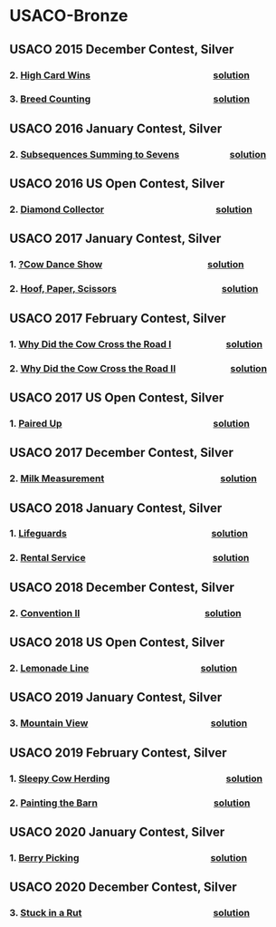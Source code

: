 # USACO-Bronze

## USACO 2015 December Contest, Silver
### 2.  [High Card Wins](http://www.usaco.org/index.php?page=viewproblem2&cpid=571)     &nbsp; &nbsp; &nbsp; &nbsp; &nbsp;&nbsp; &nbsp; &nbsp; &nbsp; &nbsp; &nbsp; &nbsp; &nbsp; &nbsp; &nbsp; &nbsp; &nbsp; &nbsp; &nbsp; &nbsp; &nbsp; &nbsp; &nbsp; &nbsp; &nbsp; &nbsp; &nbsp; &nbsp;      [solution](solution/2015/dec/cards.py) 
### 3.  [Breed Counting](http://www.usaco.org/index.php?page=viewproblem2&cpid=572)     &nbsp; &nbsp; &nbsp; &nbsp; &nbsp;&nbsp; &nbsp; &nbsp; &nbsp; &nbsp; &nbsp; &nbsp; &nbsp; &nbsp; &nbsp; &nbsp; &nbsp; &nbsp; &nbsp; &nbsp; &nbsp; &nbsp; &nbsp; &nbsp; &nbsp; &nbsp; &nbsp; &nbsp;      [solution](solution/2015/dec/breed.py) 

## USACO 2016 January Contest, Silver
### 2.  [Subsequences Summing to Sevens](http://www.usaco.org/index.php?page=viewproblem2&cpid=595)   &nbsp; &nbsp; &nbsp; &nbsp; &nbsp; &nbsp; &nbsp; &nbsp; &nbsp; &nbsp; &nbsp;      [solution](solution/2016/jan/div7.py) 

## USACO 2016 US Open Contest, Silver
### 2.  [Diamond Collector](http://www.usaco.org/index.php?page=viewproblem2&cpid=643)  &nbsp; &nbsp; &nbsp; &nbsp; &nbsp; &nbsp; &nbsp;  &nbsp; &nbsp;  &nbsp; &nbsp; &nbsp; &nbsp; &nbsp; &nbsp; &nbsp; &nbsp; &nbsp; &nbsp; &nbsp; &nbsp; &nbsp; &nbsp; &nbsp; &nbsp;      [solution](solution/2016/open/diamond.py) 

## USACO 2017 January Contest, Silver
### 1.  [?Cow Dance Show](http://www.usaco.org/index.php?page=viewproblem2&cpid=690)       &nbsp; &nbsp; &nbsp; &nbsp; &nbsp;&nbsp; &nbsp; &nbsp; &nbsp; &nbsp; &nbsp; &nbsp; &nbsp; &nbsp; &nbsp; &nbsp; &nbsp; &nbsp; &nbsp; &nbsp; &nbsp; &nbsp; &nbsp; &nbsp;      [solution](solution/2017/jan/dance.py) 
### 2.  [Hoof, Paper, Scissors](http://www.usaco.org/index.php?page=viewproblem2&cpid=691)       &nbsp; &nbsp; &nbsp; &nbsp; &nbsp;&nbsp; &nbsp; &nbsp; &nbsp; &nbsp; &nbsp; &nbsp; &nbsp; &nbsp; &nbsp; &nbsp; &nbsp; &nbsp; &nbsp; &nbsp; &nbsp; &nbsp; &nbsp; &nbsp;      [solution](solution/2017/jan/hps.py) 

## USACO 2017 February Contest, Silver
### 1.  [Why Did the Cow Cross the Road I](http://www.usaco.org/index.php?page=viewproblem2&cpid=714)     &nbsp; &nbsp; &nbsp; &nbsp; &nbsp; &nbsp; &nbsp; &nbsp; &nbsp; &nbsp; &nbsp; &nbsp;      [solution](solution/2017/feb/cross_road_1.py) 
### 2.  [Why Did the Cow Cross the Road II](http://www.usaco.org/index.php?page=viewproblem2&cpid=715)     &nbsp; &nbsp; &nbsp; &nbsp; &nbsp; &nbsp; &nbsp; &nbsp; &nbsp; &nbsp; &nbsp; &nbsp;      [solution](solution/2017/feb/cross_road_2.py) 

## USACO 2017 US Open Contest, Silver
### 1.  [Paired Up](http://www.usaco.org/index.php?page=viewproblem2&cpid=738)     &nbsp; &nbsp; &nbsp; &nbsp; &nbsp; &nbsp; &nbsp; &nbsp; &nbsp; &nbsp; &nbsp; &nbsp; &nbsp; &nbsp; &nbsp; &nbsp; &nbsp; &nbsp; &nbsp; &nbsp; &nbsp; &nbsp; &nbsp; &nbsp; &nbsp; &nbsp;  &nbsp; &nbsp; &nbsp; &nbsp; &nbsp; &nbsp; &nbsp; &nbsp;      [solution](solution/2017/open/pair.py) 

## USACO 2017 December Contest, Silver
### 2.  [Milk Measurement](http://www.usaco.org/index.php?page=viewproblem2&cpid=763)     &nbsp; &nbsp; &nbsp; &nbsp; &nbsp;  &nbsp; &nbsp; &nbsp; &nbsp; &nbsp; &nbsp; &nbsp; &nbsp; &nbsp; &nbsp; &nbsp; &nbsp; &nbsp;  &nbsp; &nbsp; &nbsp; &nbsp; &nbsp; &nbsp; &nbsp; &nbsp;      [solution](solution/2017/dec/milk.py)

## USACO 2018 January Contest, Silver
### 1.  [Lifeguards](http://www.usaco.org/index.php?page=viewproblem2&cpid=786)     &nbsp; &nbsp; &nbsp; &nbsp; &nbsp; &nbsp; &nbsp; &nbsp; &nbsp; &nbsp; &nbsp; &nbsp; &nbsp; &nbsp;&nbsp; &nbsp; &nbsp; &nbsp; &nbsp; &nbsp; &nbsp; &nbsp; &nbsp; &nbsp; &nbsp; &nbsp; &nbsp; &nbsp; &nbsp; &nbsp; &nbsp; &nbsp; &nbsp;      [solution](solution/2018/jan/lifeguards.py) 
### 2.  [Rental Service](http://www.usaco.org/index.php?page=viewproblem2&cpid=787)     &nbsp; &nbsp; &nbsp; &nbsp; &nbsp; &nbsp; &nbsp; &nbsp; &nbsp; &nbsp;&nbsp; &nbsp; &nbsp; &nbsp; &nbsp; &nbsp; &nbsp; &nbsp; &nbsp; &nbsp; &nbsp; &nbsp; &nbsp; &nbsp; &nbsp; &nbsp; &nbsp; &nbsp; &nbsp;      [solution](solution/2018/jan/rental.py) 

## USACO 2018 December Contest, Silver
### 2.  [Convention II](http://www.usaco.org/index.php?page=viewproblem2&cpid=859)     &nbsp; &nbsp;  &nbsp; &nbsp; &nbsp; &nbsp; &nbsp;  &nbsp; &nbsp; &nbsp; &nbsp; &nbsp; &nbsp; &nbsp; &nbsp; &nbsp; &nbsp; &nbsp; &nbsp; &nbsp;  &nbsp; &nbsp; &nbsp; &nbsp; &nbsp; &nbsp; &nbsp; &nbsp;   [solution](solution/2018/dec/convention2.py)

## USACO 2018 US Open Contest, Silver
### 2.  [Lemonade Line](http://www.usaco.org/index.php?page=viewproblem2&cpid=835)     &nbsp; &nbsp;  &nbsp; &nbsp; &nbsp; &nbsp; &nbsp; &nbsp; &nbsp; &nbsp; &nbsp; &nbsp; &nbsp; &nbsp; &nbsp; &nbsp; &nbsp;  &nbsp; &nbsp; &nbsp; &nbsp; &nbsp; &nbsp; &nbsp; &nbsp;   [solution](solution/2018/open/line.py)

## USACO 2019 January Contest, Silver
### 3.  [Mountain View](http://www.usaco.org/index.php?page=viewproblem2&cpid=896)     &nbsp; &nbsp; &nbsp; &nbsp; &nbsp; &nbsp; &nbsp; &nbsp; &nbsp; &nbsp; &nbsp; &nbsp; &nbsp; &nbsp;&nbsp; &nbsp; &nbsp; &nbsp; &nbsp; &nbsp; &nbsp; &nbsp; &nbsp; &nbsp; &nbsp; &nbsp; &nbsp; &nbsp;      [solution](solution/2019/jan/mountainview.py)

## USACO 2019 February Contest, Silver
### 1.  [Sleepy Cow Herding](http://www.usaco.org/index.php?page=viewproblem2&cpid=918)     &nbsp; &nbsp; &nbsp; &nbsp; &nbsp; &nbsp; &nbsp; &nbsp; &nbsp; &nbsp; &nbsp; &nbsp; &nbsp; &nbsp; &nbsp; &nbsp; &nbsp; &nbsp; &nbsp; &nbsp; &nbsp; &nbsp; &nbsp; &nbsp; &nbsp; &nbsp;      [solution](solution/2019/feb/sleepy.py) 
### 2.  [Painting the Barn](http://www.usaco.org/index.php?page=viewproblem2&cpid=919)     &nbsp; &nbsp; &nbsp; &nbsp; &nbsp; &nbsp; &nbsp; &nbsp; &nbsp; &nbsp; &nbsp; &nbsp; &nbsp; &nbsp; &nbsp; &nbsp; &nbsp; &nbsp; &nbsp; &nbsp; &nbsp; &nbsp; &nbsp; &nbsp; &nbsp; &nbsp;      [solution](solution/2019/feb/paint.py) 

## USACO 2020 January Contest, Silver
### 1.  [Berry Picking](http://www.usaco.org/index.php?page=viewproblem2&cpid=990)     &nbsp; &nbsp;   &nbsp; &nbsp; &nbsp; &nbsp; &nbsp;&nbsp; &nbsp; &nbsp; &nbsp; &nbsp; &nbsp; &nbsp; &nbsp; &nbsp; &nbsp; &nbsp; &nbsp; &nbsp; &nbsp; &nbsp; &nbsp; &nbsp; &nbsp; &nbsp; &nbsp; &nbsp; &nbsp; &nbsp;      [solution](solution/2020/jan/berry.py)


## USACO 2020 December Contest, Silver
### 3.  [Stuck in a Rut](http://www.usaco.org/index.php?page=viewproblem2&cpid=1064)     &nbsp; &nbsp;   &nbsp; &nbsp; &nbsp; &nbsp; &nbsp;&nbsp; &nbsp; &nbsp; &nbsp; &nbsp; &nbsp; &nbsp; &nbsp; &nbsp; &nbsp; &nbsp; &nbsp; &nbsp; &nbsp; &nbsp; &nbsp; &nbsp; &nbsp; &nbsp; &nbsp; &nbsp; &nbsp; &nbsp;      [solution](solution/2020/dec/stuck.py)
